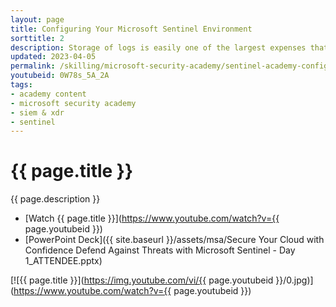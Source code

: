 ```yaml
---
layout: page
title: Configuring Your Microsoft Sentinel Environment
sorttitle: 2
description: Storage of logs is easily one of the largest expenses that you will encounter in your SIEM environment. In this session, explore the different options available for log ingestion into Sentinel, identify when you should use each type, and learn about the analytic rules that you can use to query the data in those log repositories.
updated: 2023-04-05
permalink: /skilling/microsoft-security-academy/sentinel-academy-configure
youtubeid: 0W78s_5A_2A
tags: 
- academy content
- microsoft security academy
- siem & xdr
- sentinel
---
```


# {{ page.title }}

{{ page.description }}

* [Watch {{ page.title }}](https://www.youtube.com/watch?v={{ page.youtubeid }})
* [PowerPoint Deck]({{ site.baseurl }}/assets/msa/Secure Your Cloud with Confidence Defend Against Threats with Microsoft Sentinel - Day 1_ATTENDEE.pptx)

[![{{ page.title }}](https://img.youtube.com/vi/{{ page.youtubeid }}/0.jpg)](https://www.youtube.com/watch?v={{ page.youtubeid }})